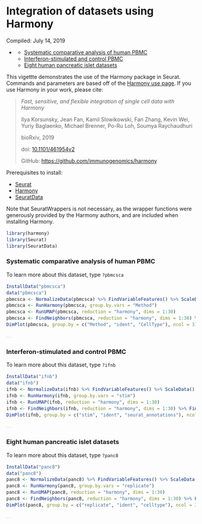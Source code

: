 Integration of datasets using Harmony
================
Compiled: July 14, 2019

-   [](#section)
    -   [Systematic comparative analysis of human PBMC](#systematic-comparative-analysis-of-human-pbmc)
    -   [Interferon-stimulated and control PBMC](#interferon-stimulated-and-control-pbmc)
    -   [Eight human pancreatic islet datasets](#eight-human-pancreatic-islet-datasets)

This vigettte demonstrates the use of the Harmony package in Seurat. Commands and parameters are based off of the [Harmony use page](https://github.com/immunogenomics/harmony). If you use Harmony in your work, please cite:

> *Fast, sensitive, and flexible integration of single cell data with Harmony*
>
> Ilya Korsunsky, Jean Fan, Kamil Slowikowski, Fan Zhang, Kevin Wei, Yuriy Baglaenko, Michael Brenner, Po-Ru Loh, Soumya Raychaudhuri
>
> bioRxiv, 2019
>
> doi: [10.1101/461954v2](https://www.biorxiv.org/content/10.1101/461954v2)
>
> GitHub: <https://github.com/immunogenomics/harmony>

Prerequisites to install:

-   [Seurat](https://satijalab.org/seurat/install)
-   [Harmony](https://github.com/immunogenomics/harmony)
-   [SeuratData](https://github.com/satijalab/seurat-data)

Note that SeuratWrappers is not necessary, as the wrapper functions were generously provided by the Harmony authors, and are included when installing Harmony.

``` r
library(harmony)
library(Seurat)
library(SeuratData)
```

### Systematic comparative analysis of human PBMC

To learn more about this dataset, type `?pbmcsca`

``` r
InstallData("pbmcsca")
data("pbmcsca")
pbmcsca <- NormalizeData(pbmcsca) %>% FindVariableFeatures() %>% ScaleData() %>% RunPCA(verbose = FALSE)
pbmcsca <- RunHarmony(pbmcsca, group.by.vars = "Method")
pbmcsca <- RunUMAP(pbmcsca, reduction = "harmony", dims = 1:30)
pbmcsca <- FindNeighbors(pbmcsca, reduction = "harmony", dims = 1:30) %>% FindClusters()
DimPlot(pbmcsca, group.by = c("Method", "ident", "CellType"), ncol = 3)
```

<img src="harmony_files/figure-markdown_github/pbmcsca-1.png" height="4" />

### Interferon-stimulated and control PBMC

To learn more about this dataset, type `?ifnb`

``` r
InstallData("ifnb")
data("ifnb")
ifnb <- NormalizeData(ifnb) %>% FindVariableFeatures() %>% ScaleData() %>% RunPCA(verbose = FALSE)
ifnb <- RunHarmony(ifnb, group.by.vars = "stim")
ifnb <- RunUMAP(ifnb, reduction = "harmony", dims = 1:30)
ifnb <- FindNeighbors(ifnb, reduction = "harmony", dims = 1:30) %>% FindClusters()
DimPlot(ifnb, group.by = c("stim", "ident", "seurat_annotations"), ncol = 3)
```

<img src="harmony_files/figure-markdown_github/ifnb_stim-1.png" height="4" />

### Eight human pancreatic islet datasets

To learn more about this dataset, type `?panc8`

``` r
InstallData("panc8")
data("panc8")
panc8 <- NormalizeData(panc8) %>% FindVariableFeatures() %>% ScaleData() %>% RunPCA(verbose = FALSE)
panc8 <- RunHarmony(panc8, group.by.vars = "replicate")
panc8 <- RunUMAP(panc8, reduction = "harmony", dims = 1:30)
panc8 <- FindNeighbors(panc8, reduction = "harmony", dims = 1:30) %>% FindClusters()
DimPlot(panc8, group.by = c("replicate", "ident", "celltype"), ncol = 3)
```

<img src="harmony_files/figure-markdown_github/pancreas-1.png" height="4" />
